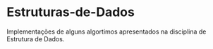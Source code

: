# Estruturas-de-Dados
Implementações de alguns algortimos apresentados na disciplina de Estrutura de Dados. 
